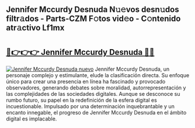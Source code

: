 ## Jennifer Mccurdy Desnuda N𝚞𝚎vos desn𝚞dos filtr𝚊dos - Parts-CZM F𝚘tos vid𝚎o - C𝚘ntenido atr𝚊ctivo Lf1mx

# <h2><a href="http://mbarsl.tromn.icu/?c=Jennifer+Mccurdy+Desnuda">🔗👉👉👉 Jennifer Mccurdy Desnuda 🔗🔗</a></h2>

[![Jennifer Mccurdy Desnuda nuevo](https://i.imgur.com/pEAQMta.gif)](http://mbarsl.tromn.icu/?c=Jennifer+Mccurdy+Desnuda)
Jennifer Mccurdy Desnuda, un personaje complejo y estimulante, elude la clasificación directa. Su enfoque único para crear una presencia en línea ha fascinado y provocado observadores, generando debates sobre moralidad, autorrepresentación y las complejidades de las sociedades digitales. Aunque se desconoce su rumbo futuro, su papel en la redefinición de la esfera digital es incuestionable. Impulsado por una determinación inquebrantable y un encanto innegable, el progreso de Jennifer Mccurdy Desnuda en el ámbito digital es implacable.
